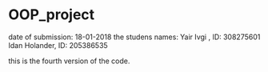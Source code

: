 # OOP_project
date of submission: 18-01-2018
the studens names:
Yair Ivgi , ID: 308275601
Idan Holander, ID: 205386535

this is the fourth version of the code.
